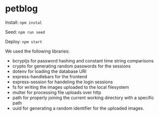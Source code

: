 # petblog

Install:
`npm instal`

Seed:
`npm run seed`

Deploy:
`npm start`



We used the following libraries:
- bcryptjs for password hashing and constant time string comparisons
- crypto for generating random passwords for the sessions
- dotenv for loading the database URI
- express-handlebars for the frontend
- express-session for handeling the login sessions
- fs for writing the images uploaded to the local filesystem
- multer for processing file uploads over http
- path for properly joining the current working directory with a specific path
- uuid for generating a random identifier for the uploaded images.